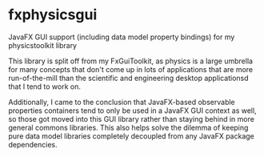 # fxphysicsgui
JavaFX GUI support (including data model property bindings) for my physicstoolkit library

This library is split off from my FxGuiToolkit, as physics is a large umbrella for many concepts that don't come up in lots of applications that are more run-of-the-mill than the scientific and engineering desktop applicationsd that I tend to work on.

Additionally, I came to the conclusion that JavaFX-based observable properties containers tend to only be used in a JavaFX GUI context as well, so those got moved into this GUI library rather than staying behind in more general commons libraries. This also helps solve the dilemma of keeping pure data model libraries completely decoupled from any JavaFX package dependencies.
